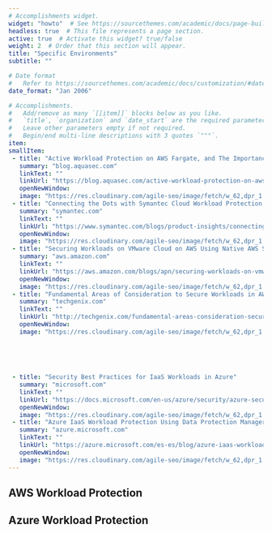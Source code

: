 ```yaml
---
# Accomplishments widget.
widget: "howto"  # See https://sourcethemes.com/academic/docs/page-builder/
headless: true  # This file represents a page section.
active: true  # Activate this widget? true/false
weight: 2  # Order that this section will appear.
title: "Specific Environments"
subtitle: ""

# Date format
#   Refer to https://sourcethemes.com/academic/docs/customization/#date-format
date_format: "Jan 2006"

# Accomplishments.
#   Add/remove as many `[[item]]` blocks below as you like.
#   `title`, `organization` and `date_start` are the required parameters.
#   Leave other parameters empty if not required.
#   Begin/end multi-line descriptions with 3 quotes `"""`.
item: 
smallItem: 
 - title: "Active Workload Protection on AWS Fargate, and The Importance of Immutability"
   summary: "blog.aquasec.com"
   linkText: ""
   linkUrl: "https://blog.aquasec.com/active-workload-protection-on-aws-fargate" 
   openNewWindow: 
   image: "https://res.cloudinary.com/agile-seo/image/fetch/w_62,dpr_1.0,d_blank_am8gzx.png/https%3A%2F%2Flogo.clearbit.com%2Fblog.aquasec.com%3Fsize%3D250"
 - title: "Connecting the Dots with Symantec Cloud Workload Protection and AWS Security Hub"
   summary: "symantec.com"
   linkText: ""
   linkUrl: "https://www.symantec.com/blogs/product-insights/connecting-dots-symantec-cloud-workload-protection-and-aws-security-hub-0" 
   openNewWindow: 
   image: "https://res.cloudinary.com/agile-seo/image/fetch/w_62,dpr_1.0,d_blank_am8gzx.png/https%3A%2F%2Flogo.clearbit.com%2Fsymantec.com%3Fsize%3D250"
 - title: "Securing Workloads on VMware Cloud on AWS Using Native AWS Services"
   summary: "aws.amazon.com"
   linkText: ""
   linkUrl: "https://aws.amazon.com/blogs/apn/securing-workloads-on-vmware-cloud-on-aws-using-native-aws-services/" 
   openNewWindow: 
   image: "https://res.cloudinary.com/agile-seo/image/fetch/w_62,dpr_1.0,d_blank_am8gzx.png/https%3A%2F%2Flogo.clearbit.com%2Faws.amazon.com%3Fsize%3D250"
 - title: "Fundamental Areas of Consideration to Secure Workloads in AWS"
   summary: "techgenix.com"
   linkText: ""
   linkUrl: "http://techgenix.com/fundamental-areas-consideration-secure-workloads-aws/" 
   openNewWindow: 
   image: "https://res.cloudinary.com/agile-seo/image/fetch/w_62,dpr_1.0,d_blank_am8gzx.png/https%3A%2F%2Flogo.clearbit.com%2Ftechgenix.com%3Fsize%3D250"
   
   
   
   
   
 - title: "Security Best Practices for IaaS Workloads in Azure"
   summary: "microsoft.com"
   linkText: ""
   linkUrl: "https://docs.microsoft.com/en-us/azure/security/azure-security-iaas" 
   openNewWindow: 
   image: "https://res.cloudinary.com/agile-seo/image/fetch/w_62,dpr_1.0,d_blank_am8gzx.png/https%3A%2F%2Flogo.clearbit.com%2Fmicrosoft.com%3Fsize%3D250"
 - title: "Azure IaaS Workload Protection Using Data Protection Manager"
   summary: "azure.microsoft.com"
   linkText: ""
   linkUrl: "https://azure.microsoft.com/es-es/blog/azure-iaas-workload-protection-using-data-protection-manager/" 
   openNewWindow: 
   image: "https://res.cloudinary.com/agile-seo/image/fetch/w_62,dpr_1.0,d_blank_am8gzx.png/https%3A%2F%2Flogo.clearbit.com%2Fazure.microsoft.com%3Fsize%3D250"
---
```


## AWS Workload Protection
## Azure Workload Protection


